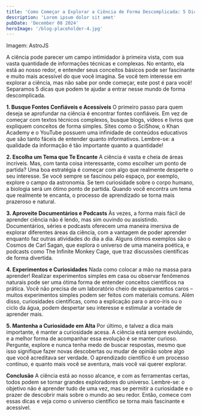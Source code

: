 ```yaml
---
title: 'Como Começar a Explorar a Ciência de Forma Descomplicada: 5 Dicas para Iniciantes'
description: 'Lorem ipsum dolor sit amet'
pubDate: 'December 08 2024'
heroImage: '/blog-placeholder-4.jpg'
---
```


Imagem: AstroJS

A ciência pode parecer um campo intimidador à primeira vista, com sua vasta quantidade de informações técnicas e complexas. No entanto, ela está ao nosso redor, e entender seus conceitos básicos pode ser fascinante e muito mais acessível do que você imagina. Se você tem interesse em explorar a ciência, mas não sabe por onde começar, este post é para você! Separamos 5 dicas que podem te ajudar a entrar nesse mundo de forma descomplicada.

<strong>1. Busque Fontes Confiáveis e Acessíveis</strong>
O primeiro passo para quem deseja se aprofundar na ciência é encontrar fontes confiáveis. Em vez de começar com textos técnicos complexos, busque blogs, vídeos e livros que expliquem conceitos de forma simples. Sites como o SciShow, o Khan Academy e o YouTube possuem uma infinidade de conteúdos educativos que são tanto fáceis de entender quanto informativos. Lembre-se: a qualidade da informação é tão importante quanto a quantidade!

<strong>2. Escolha um Tema que Te Encante</strong>
A ciência é vasta e cheia de áreas incríveis. Mas, com tanta coisa interessante, como escolher um ponto de partida? Uma boa estratégia é começar com algo que realmente desperte o seu interesse. Se você sempre se fascinou pelo espaço, por exemplo, explore o campo da astronomia. Se tem curiosidade sobre o corpo humano, a biologia será um ótimo ponto de partida. Quando você encontra um tema que realmente te encanta, o processo de aprendizado se torna mais prazeroso e natural.

<strong>3. Aproveite Documentários e Podcasts</strong>
Às vezes, a forma mais fácil de aprender ciência não é lendo, mas sim ouvindo ou assistindo. Documentários, séries e podcasts oferecem uma maneira imersiva de explorar diferentes áreas da ciência, com a vantagem de poder aprender enquanto faz outras atividades do dia a dia. Alguns ótimos exemplos são o Cosmos de Carl Sagan, que explora o universo de uma maneira poética, e podcasts como The Infinite Monkey Cage, que traz discussões científicas de forma divertida.

<strong>4. Experimentos e Curiosidades</strong>
Nada como colocar a mão na massa para aprender! Realizar experimentos simples em casa ou observar fenômenos naturais pode ser uma ótima forma de entender conceitos científicos na prática. Você não precisa de um laboratório cheio de equipamentos caros – muitos experimentos simples podem ser feitos com materiais comuns. Além disso, curiosidades científicas, como a explicação para o arco-íris ou o ciclo da água, podem despertar seu interesse e estimular a vontade de aprender mais.

<strong>5. Mantenha a Curiosidade em Alta</strong>
Por último, e talvez a dica mais importante, é manter a curiosidade acesa. A ciência está sempre evoluindo, e a melhor forma de acompanhar essa evolução é se manter curioso. Pergunte, explore e nunca tenha medo de buscar respostas, mesmo que isso signifique fazer novas descobertas ou mudar de opinião sobre algo que você acreditava ser verdade. O aprendizado científico é um processo contínuo, e quanto mais você se aventura, mais você vai querer explorar.

<strong>Conclusão</strong>
 A ciência está ao nosso alcance, e com as ferramentas certas, todos podem se tornar grandes exploradores do universo. Lembre-se: o objetivo não é aprender tudo de uma vez, mas se permitir a curiosidade e o prazer de descobrir mais sobre o mundo ao seu redor. Então, comece com essas dicas e veja como o universo científico se torna mais fascinante e acessível.